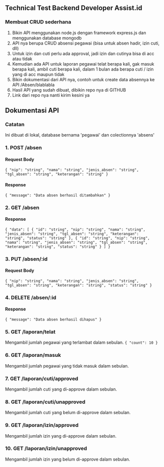 ## Technical Test Backend Developer Assist.id

### Membuat CRUD sederhana

1. Bikin API menggunakan node.js dengan framework express.js dan menggunakan database
   mongodb
2. API nya berupa CRUD absensi pegawai (bisa untuk absen hadir, izin cuti, dll)
3. Untuk izin dan cuti perlu ada approval, jadi izin dan cutinya bisa di acc atau tidak
4. Kemudian ada API untuk laporan pegawai telat berapa kali, gak masuk berapa kali, ambil cuti
   berapa kali, dalam 1 bulan ada berapa cuti / izin yang di acc maupun tidak
5. Bikin dokumentasi dari API nya, contoh untuk create data absennya ke API /Absen/blablabla
6. Hasil API yang sudah dibuat, dibikin repo nya di GITHUB
7. Link dari repo nya nanti kirim kesini ya

## Dokumentasi API

### Catatan

Ini dibuat di lokal, database bernama 'pegawai' dan colectionnya 'absens'

### 1. POST /absen

#### Request Body

`{
  "nip": "string",
  "nama": "string",
  "jenis_absen": "string",
  "tgl_absen": "string",
  "keterangan": "string"
}`

#### Response

`{
  "message": "Data absen berhasil ditambahkan"
}`

### 2. GET /absen

#### Response

`{
  "data": [
    {
      "id": "string",
      "nip": "string",
      "nama": "string",
      "jenis_absen": "string",
      "tgl_absen": "string",
      "keterangan": "string",
      "status": "string"
    },
    {
      "id": "string",
      "nip": "string",
      "nama": "string",
      "jenis_absen": "string",
      "tgl_absen": "string",
      "keterangan": "string",
      "status": "string"
    }
  ]
}
`

### 3. PUT /absen/:id

#### Request Body

`{
  "nip": "string",
  "nama": "string",
  "jenis_absen": "string",
  "tgl_absen": "string",
  "keterangan": "string",
  "status": "string"
}
`

### 4. DELETE /absen/:id

#### Response

`{
  "message": "Data absen berhasil dihapus"
}
`

### 5. GET /laporan/telat

Mengambil jumlah pegawai yang terlambat dalam sebulan.
`{
  "count": 10
}
`

### 6. GET /laporan/masuk

Mengambil jumlah pegawai yang tidak masuk dalam sebulan.

### 7. GET /laporan/cuti/approved

Mengambil jumlah cuti yang di-approve dalam sebulan.

### 8. GET /laporan/cuti/unapproved

Mengambil jumlah cuti yang belum di-approve dalam sebulan.

### 9. GET /laporan/izin/approved

Mengambil jumlah izin yang di-approve dalam sebulan.

### 10. GET /laporan/izin/unapproved

Mengambil jumlah izin yang belum di-approve dalam sebulan.

